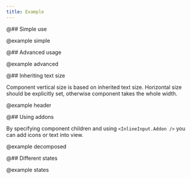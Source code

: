```yaml
---
title: Example
---
```


@## Simple use

@example simple

@## Advanced usage

@example advanced

@## Inheriting text size

Component vertical size is based on inherited text size. Horizontal size should be explicitly set, otherwise component takes the whole width.

@example header

@## Using addons

By specifying component children and using `<InlineInput.Addon />` you can add icons or text into view.

@example decomposed

@## Different states

@example states
